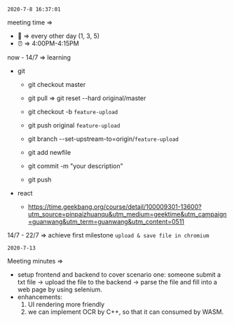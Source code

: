 `2020-7-8 16:37:01`

meeting time => 

* :arrows_counterclockwise:  => every other day (1, 3, 5)
* :alarm_clock: => 4:00PM-4:15PM 



now - 14/7 => learning 

* git

  * git checkout master 

  * git pull  => git reset --hard original/master

    

  * git checkout -b `feature-upload`

  * git push original  `feature-upload`

  * git branch --set-upstream-to=origin/`feature-upload`

    

  * git add newfile

  * git commit -m "your description"

  * git push

  

* react

  * https://time.geekbang.org/course/detail/100009301-13600?utm_source=pinpaizhuanqu&utm_medium=geektime&utm_campaign=guanwang&utm_term=guanwang&utm_content=0511

    

14/7 - 22/7 => achieve first milestone `upload & save file in chromium`

`2020-7-13`

Meeting minutes =>

* setup frontend and backend to cover scenario one: someone submit a txt file -> upload the file to the backend -> parse the file and fill into a web page by using selenium.
* enhancements: 
	1. UI rendering more friendly 
	2. we can implement OCR by C++, so that it can consumed by WASM.